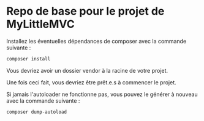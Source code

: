 # Repo de base pour le projet de MyLittleMVC

Installez les éventuelles dépendances de composer avec la commande suivante :

```bash
composer install
```

Vous devriez avoir un dossier vendor à la racine de votre projet.

Une fois ceci fait, vous devriez être prêt.e.s à commencer le projet.

Si jamais l'autoloader ne fonctionne pas, vous pouvez le générer à nouveau avec la commande suivante :

```bash
composer dump-autoload
```